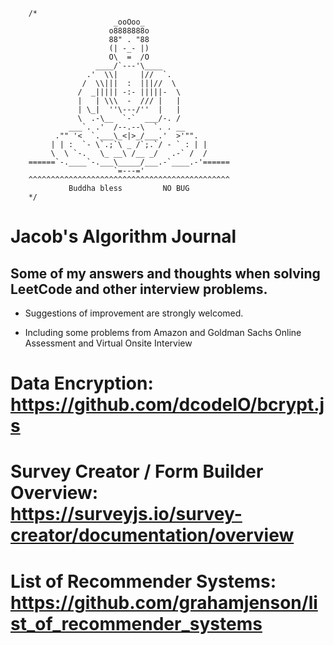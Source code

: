         /*
                           _ooOoo_
                          o8888888o
                          88" . "88
                          (| -_- |)
                          O\  =  /O
                       ____/`---'\____
                     .'  \\|     |//  `.
                    /  \\|||  :  |||//  \
                   /  _||||| -:- |||||-  \
                   |   | \\\  -  /// |   |
                   | \_|  ''\---/''  |   |
                   \  .-\__  `-`  ___/-. /
                 ___`. .'  /--.--\  `. . __
              ."" '<  `.___\_<|>_/___.'  >'"".
             | | :  `- \`.;`\ _ /`;.`/ - ` : | |
             \  \ `-.   \_ __\ /__ _/   .-` /  /
        ======`-.____`-.___\_____/___.-`____.-'======
                           `=---='
        ^^^^^^^^^^^^^^^^^^^^^^^^^^^^^^^^^^^^^^^^^^^^^
                 Buddha bless         NO BUG
        */

# Jacob's Algorithm Journal
## Some of my answers and thoughts when solving LeetCode and other interview problems.

- Suggestions of improvement are strongly welcomed.

- Including some problems from Amazon and Goldman Sachs Online Assessment and Virtual Onsite Interview

# Data Encryption: https://github.com/dcodeIO/bcrypt.js
# Survey Creator / Form Builder Overview: https://surveyjs.io/survey-creator/documentation/overview
# List of Recommender Systems: https://github.com/grahamjenson/list_of_recommender_systems

